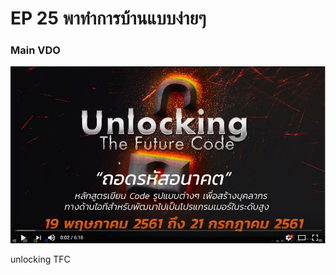 # EP 25 พาทำการบ้านแบบง่ายๆ

### Main VDO
[![](images/EP24/items.PNG)](https://www.facebook.com/digitalthailandclub/videos/425666441245501/)

unlocking TFC